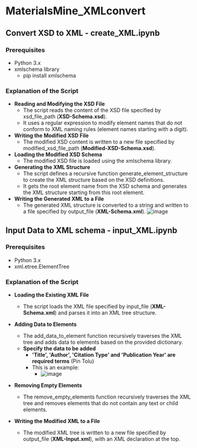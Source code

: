 # MaterialsMine_XMLconvert

## Convert XSD to XML - **create_XML.ipynb**

### **Prerequisites**
  - Python 3.x
  - xmlschema library
      - pip install xmlschema
  
### **Explanation of the Script**
  - **Reading and Modifying the XSD File**
    - The script reads the content of the XSD file specified by xsd_file_path (**XSD-Schema.xsd**).
    - It uses a regular expression to modify element names that do not conform to XML naming rules (element names starting with a digit).
  - **Writing the Modified XSD File**
    - The modified XSD content is written to a new file specified by modified_xsd_file_path (**Modified-XSD-Schema.xsd**).
  - **Loading the Modified XSD Schema**
    - The modified XSD file is loaded using the xmlschema library.
  - **Generating the XML Structure**
    - The script defines a recursive function generate_element_structure to create the XML structure based on the XSD definitions.
    - It gets the root element name from the XSD schema and generates the XML structure starting from this root element.
  - **Writing the Generated XML to a File**
    - The generated XML structure is converted to a string and written to a file specified by output_file (**XML-Schema.xml**).
      ![image](https://github.com/jhyang13/MaterialsMine_XMLconvert/assets/98197333/ac69894e-1122-4e02-9062-f85e6d8c9c5e)


## Input Data to XML schema - **input_XML.ipynb**

### **Prerequisites**
  - Python 3.x
  - xml.etree.ElementTree

### **Explanation of the Script**
 - **Loading the Existing XML File**
   - The script loads the XML file specified by input_file (**XML-Schema.xml**) and parses it into an XML tree structure.
 - **Adding Data to Elements**
   - The add_data_to_element function recursively traverses the XML tree and adds data to elements based on the provided dictionary.
   - **Specify the data to be added**
     - **'Title', 'Author', 'Citation Type' and 'Publication Year' are required terms** (Pin Tolu)
     - This is an example:
       - ![image](https://github.com/jhyang13/MaterialsMine_XMLconvert/assets/98197333/6980e95f-155d-4a67-b57c-a3eb791d1ed5)

 - **Removing Empty Elements**
   - The remove_empty_elements function recursively traverses the XML tree and removes elements that do not contain any text or child elements.
 - **Writing the Modified XML to a File**
   - The modified XML tree is written to a new file specified by output_file (**XML-Input.xml**), with an XML declaration at the top.



